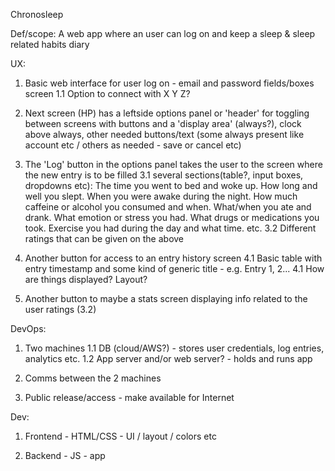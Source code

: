 Chronosleep

Def/scope: A web app where an user can log on and keep a sleep & sleep related habits diary

UX:
1. Basic web interface for user log on - email and password fields/boxes screen
   1.1 Option to connect with X Y Z?

2. Next screen (HP) has a leftside options panel or 'header' for toggling between screens with buttons and a 'display area' (always?), clock above always, other needed buttons/text (some always present like account etc / others as needed - save or cancel etc)

3. The 'Log' button in the options panel takes the user to the screen where the new entry is to be filled
   3.1 several sections(table?, input boxes, dropdowns etc):
        The time you went to bed and woke up.
        How long and well you slept.
        When you were awake during the night.
	How much caffeine or alcohol you consumed and when.
	What/when you ate and drank.
	What emotion or stress you had.
	What drugs or medications you took.
	Exercise you had during the day and what time.
  	etc.
	     3.2 Different ratings that can be given on the above

4. Another button for access to an entry history screen
   4.1 Basic table with entry timestamp and some kind of generic title - e.g. Entry 1, 2...
   4.1 How are things displayed? Layout?

5. Another button to maybe a stats screen displaying info related to the user ratings (3.2)


DevOps:

1. Two machines
   1.1 DB (cloud/AWS?) - stores user credentials, log entries, analytics etc.
   1.2 App server and/or web server? - holds and runs app

2. Comms between the 2 machines

3. Public release/access - make available for Internet


Dev:

1. Frontend - HTML/CSS - UI / layout / colors etc

2. Backend - JS - app





